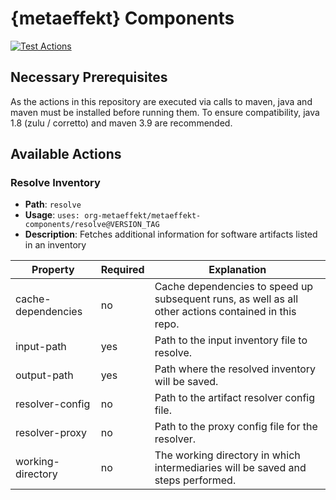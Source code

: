 # {metaeffekt} Components

[![Test Actions](https://github.com/org-metaeffekt/metaeffekt-components/actions/workflows/test-actions.yml/badge.svg?branch=main)](https://github.com/org-metaeffekt/metaeffekt-components/actions/workflows/test-actions.yml)

## Necessary Prerequisites

As the actions in this repository are executed via calls to maven, java and maven must be installed before running them.
To ensure compatibility, java 1.8 (zulu / corretto) and maven 3.9 are recommended.

## Available Actions

### Resolve Inventory
- **Path**: `resolve`
- **Usage**: `uses: org-metaeffekt/metaeffekt-components/resolve@VERSION_TAG`
- **Description**: Fetches additional information for software artifacts listed in an inventory


| Property           | Required | Explanation                                                                                          |
|--------------------|----------|------------------------------------------------------------------------------------------------------|
| cache-dependencies | no       | Cache dependencies to speed up subsequent runs, as well as all other actions contained in this repo. |
| input-path         | yes      | Path to the input inventory file to resolve.                                                         |
| output-path        | yes      | Path where the resolved inventory will be saved.                                                     |
| resolver-config    | no       | Path to the artifact resolver config file.                                                           |
| resolver-proxy     | no       | Path to the proxy config file for the resolver.                                                      |
| working-directory  | no       | The working directory in which intermediaries will be saved and steps performed.                     |

